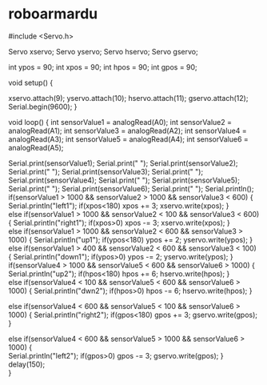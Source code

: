 # roboarmardu

#include <Servo.h>

Servo xservo; Servo yservo; Servo hservo; Servo gservo; 

int ypos = 90;
int xpos = 90;
int hpos = 90;
int gpos = 90;

void setup() {
 
  xservo.attach(9);
  yservo.attach(10);
  hservo.attach(11);
  gservo.attach(12);
  Serial.begin(9600);
}

void loop()
{ 
  int sensorValue1 = analogRead(A0);
  int sensorValue2 = analogRead(A1);
  int sensorValue3 = analogRead(A2);
   int sensorValue4 = analogRead(A3);
    int sensorValue5 = analogRead(A4);
     int sensorValue6 = analogRead(A5);

  Serial.print(sensorValue1);
  Serial.print("       ");
  Serial.print(sensorValue2);
  Serial.print("       ");
  Serial.print(sensorValue3);
  Serial.print("       ");
   Serial.print(sensorValue4);
  Serial.print("       ");
   Serial.print(sensorValue5);
  Serial.print("       ");
   Serial.print(sensorValue6);
  Serial.print("       ");
  Serial.println();
 if(sensorValue1 > 1000 && sensorValue2 > 1000 && sensorValue3 < 600)
    {  
      Serial.println("left1");
       if(xpos<180)
     xpos += 3;
      xservo.write(xpos);
    }  
else if(sensorValue1 > 1000 && sensorValue2 < 100 && sensorValue3 < 600)
    { 
      Serial.println("right1");
      if(xpos>0)
     xpos -= 3;
      xservo.write(xpos);
    }  
 else if(sensorValue1 > 1000 && sensorValue2 < 600 && sensorValue3 > 1000)
    { 
      Serial.println("up1");
       if(ypos<180)
     ypos += 2;
      yservo.write(ypos);
    }  
 else if(sensorValue1 > 400 && sensorValue2 < 600 && sensorValue3 < 100)
{ 
      Serial.println("down1");
      if(ypos>0)
     ypos -= 2;
      yservo.write(ypos);
    }  
 if(sensorValue4 > 1000 && sensorValue5 < 600 && sensorValue6 > 1000)
    { 
      Serial.println("up2");
             if(hpos<180)
     hpos += 6;
      hservo.write(hpos);
    }  
 else if(sensorValue4 < 100 && sensorValue5 < 600 && sensorValue6 > 1000)
    { 
      Serial.println("dwn2");
      if(hpos>0)
     hpos -= 6;
      hservo.write(hpos);
    }   
     
 else if(sensorValue4 < 600 && sensorValue5 < 100 && sensorValue6 > 1000)
    { 
      Serial.println("right2"); 
       if(gpos<180)
     gpos += 3;
      gservo.write(gpos);
    }  
    
 else if(sensorValue4 < 600 && sensorValue5 > 1000 && sensorValue6 > 1000)
    {  
      Serial.println("left2");
      if(gpos>0)
     gpos -= 3;
      gservo.write(gpos);
    }     
    delay(150);        
}
